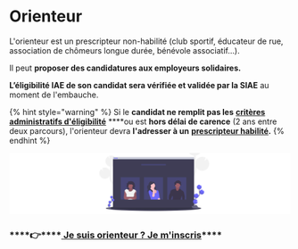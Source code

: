 # Orienteur

L'orienteur est un prescripteur non-habilité \(club sportif, éducateur de rue, association de chômeurs longue durée, bénévole associatif…\).

Il peut **proposer des candidatures aux employeurs solidaires.**

**L’éligibilité IAE de son candidat sera vérifiée et validée par la SIAE** au moment de l'embauche.

{% hint style="warning" %}
Si le **candidat ne remplit pas les** [**critères administratifs d'éligibilité**](../../qui-est-eligible-iae-criteres-eligibilite/#criteres-administratifs-de-niveau-1) ****ou est **hors délai de carence** \(2 ans entre deux parcours\), l'orienteur devra **l'adresser à un** [**prescripteur habilité**](prescripteur-habilite.md)**.**
{% endhint %}



![](../../.gitbook/assets/capture-de-cran-2020-06-23-a-12.05.31.png)



###     ****👉\*\*\*\*[ **Je suis orienteur ? Je m'inscris**](https://emplois.inclusion.beta.gouv.fr/signup/prescriber/is_pole_emploi)\*\*\*\*

